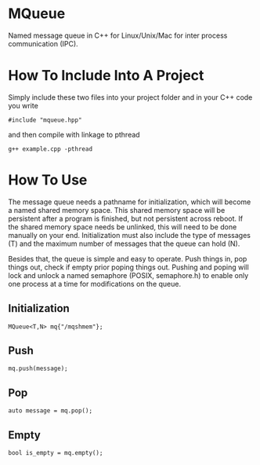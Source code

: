 # MQueue
Named message queue in C++ for Linux/Unix/Mac for inter process communication (IPC).

# How To Include Into A Project
Simply include these two files into your project folder and in your C++ code you write

```
#include "mqueue.hpp"
```
and then compile with linkage to pthread

```
g++ example.cpp -pthread
```

# How To Use
The message queue needs a pathname for initialization, which will become a named shared memory space. This shared memory space will be persistent after a program is finished, but not persistent across reboot. If the shared memory space needs be unlinked, this will need to be done manually on your end.
Initialization must also include the type of messages (T) and the maximum number of messages that the queue can hold (N).

Besides that, the queue is simple and easy to operate. Push things in, pop things out, check if empty prior poping things out. Pushing and poping will lock and unlock a named semaphore (POSIX, semaphore.h) to enable only one process at a time for modifications on the queue.

## Initialization
```
MQueue<T,N> mq{"/mqshmem"};
```

## Push
```
mq.push(message);
```

## Pop
```
auto message = mq.pop();
```

## Empty
```
bool is_empty = mq.empty();
```


